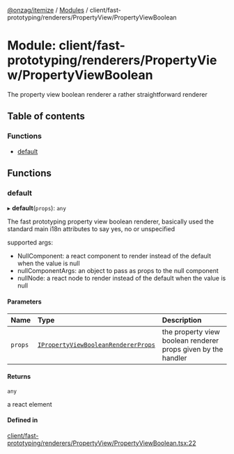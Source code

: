 [@onzag/itemize](../README.md) / [Modules](../modules.md) / client/fast-prototyping/renderers/PropertyView/PropertyViewBoolean

# Module: client/fast-prototyping/renderers/PropertyView/PropertyViewBoolean

The property view boolean renderer a rather straightforward renderer

## Table of contents

### Functions

- [default](client_fast_prototyping_renderers_PropertyView_PropertyViewBoolean.md#default)

## Functions

### default

▸ **default**(`props`): `any`

The fast prototyping property view boolean renderer, basically used
the standard main i18n attributes to say yes, no or unspecified

supported args:
- NullComponent: a react component to render instead of the default when the value is null
- nullComponentArgs: an object to pass as props to the null component
- nullNode: a react node to render instead of the default when the value is null

#### Parameters

| Name | Type | Description |
| :------ | :------ | :------ |
| `props` | [`IPropertyViewBooleanRendererProps`](../interfaces/client_internal_components_PropertyView_PropertyViewBoolean.IPropertyViewBooleanRendererProps.md) | the property view boolean renderer props given by the handler |

#### Returns

`any`

a react element

#### Defined in

[client/fast-prototyping/renderers/PropertyView/PropertyViewBoolean.tsx:22](https://github.com/onzag/itemize/blob/73e0c39e/client/fast-prototyping/renderers/PropertyView/PropertyViewBoolean.tsx#L22)
